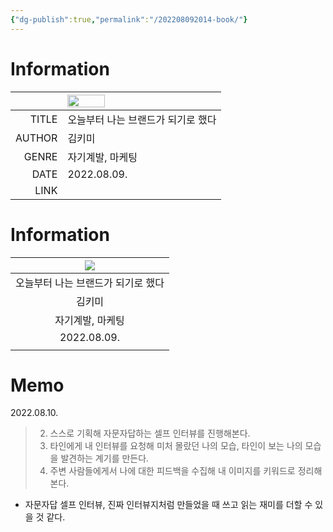 ```yaml
---
{"dg-publish":true,"permalink":"/202208092014-book/"}
---
```



# Information

| | <img src='https://i.imgur.com/2ZkuRFj.png' width=50%/> |
| -------------------:|:----------------------------------------------------- |
|               TITLE | 오늘부터 나는 브랜드가 되기로 했다                    |
|              AUTHOR | 김키미                                                |
|               GENRE | 자기계발, 마케팅                                      |
|                DATE | 2022.08.09.                                           |
|                LINK |                                                       |

# Information

| ![](https://i.imgur.com/2ZkuRFj.png) |
|:-----------------------------------------------------: |
| 오늘부터 나는 브랜드가 되기로 했다                    |
| 김키미                                                |
| 자기계발, 마케팅                                      |
| 2022.08.09.                                           |
|                                                       |


# Memo
2022.08.10.

> 2. 스스로 기획해 자문자답하는 셀프 인터뷰를 진행해본다.
> 3. 타인에게 내 인터뷰를 요청해 미처 몰랐던 나의 모습, 타인이 보는 나의 모습을 발견하는 계기를 만든다.
> 4. 주변 사람들에게서 나에 대한 피드백을 수집해 내 이미지를 키워드로 정리해 본다.
- 자문자답 셀프 인터뷰, 진짜 인터뷰지처럼 만들었을 때 쓰고 읽는 재미를 더할 수 있을 것 같다.